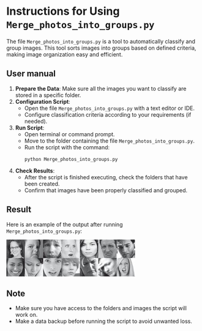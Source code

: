 # Instructions for Using `Merge_photos_into_groups.py`

The file `Merge_photos_into_groups.py` is a tool to automatically classify and group images. This tool sorts images into groups based on defined criteria, making image organization easy and efficient.

## User manual
1. **Prepare the Data**: Make sure all the images you want to classify are stored in a specific folder.
2. **Configuration Script**:
    - Open the file `Merge_photos_into_groups.py` with a text editor or IDE.
    - Configure classification criteria according to your requirements (if needed).
3. **Run Script**:
    - Open terminal or command prompt.
    - Move to the folder containing the file `Merge_photos_into_groups.py`.
    - Run the script with the command:
      ```shell
      python Merge_photos_into_groups.py
      ```
4. **Check Results**:
    - After the script is finished executing, check the folders that have been created.
    - Confirm that images have been properly classified and grouped.

## Result
Here is an example of the output after running `Merge_photos_into_groups.py`:

![Image Classification Result](collage.jpg)

## Note
- Make sure you have access to the folders and images the script will work on.
- Make a data backup before running the script to avoid unwanted loss.
